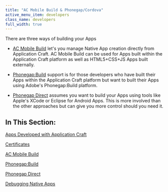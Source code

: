 ```yaml
---
title: "AC Mobile Build & Phonegap/Cordova"
active_menu_item: developers
class_name: developers
full_width: true
---
```



There are three ways of building your Apps

 - [AC Mobile Build](ac-mobile-build/index) let's you manage Native App creation directly from Application Craft. AC Mobile Build can be used for Apps built within the Application Craft platform as well as HTML5+CSS+JS Apps built externally.

 - [Phonegap:Build](phonegapbuild/index) support is for those developers who have built their Apps within the Application Craft platform but want to built their Apps using Adobe's Phonegap:Build platform.

 - [Phonegap Direct](phonegap-direct) assumes you want to build your Apps using tools like Apple's XCode or Eclipse for Android Apps. This is more involved than the other approaches but can give you more control should you need it.

## In This Section:

[Apps Developed with Application Craft](apps-developed-with-application-craft/index)

[Certificates](certificates/index)

[AC Mobile Build](ac-mobile-build/index)

[Phonegap:Build](phonegapbuild/index)

[Phonegap Direct](phonegap-direct)

[Debugging Native Apps](debugging-native-apps)
